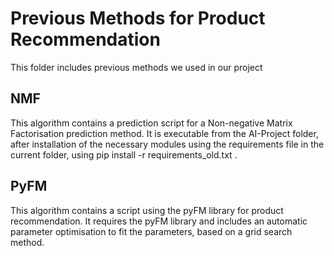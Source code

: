 # Previous Methods for Product Recommendation
This folder includes previous methods we used in our project

## NMF
This algorithm contains a prediction script for a Non-negative Matrix Factorisation prediction method. It is executable from the AI-Project folder, after installation of the necessary modules using the requirements file in the current folder, using pip install -r requirements_old.txt .

## PyFM
This algorithm contains a script using the pyFM library for product recommendation. It requires the pyFM library and includes an automatic parameter optimisation to fit the parameters, based on a grid search method.

